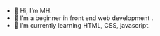 - 👋 Hi, I’m MH.
- 👀 I’m a beginner in front end web development .
- 🌱 I’m currently learning HTML, CSS, javascript.




<!---
tomy5566/tomy5566 is a ✨ special ✨ repository because its `README.md` (this file) appears on your GitHub profile.
You can click the Preview link to take a look at your changes.
- - 💞️ I’m looking to collaborate on ...
- 📫 How to reach me ...
interested in ...



--->
